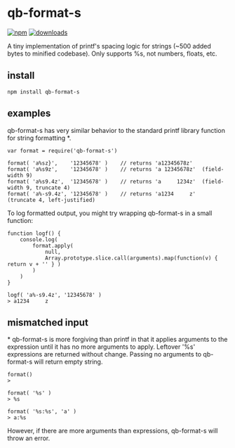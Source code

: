 # qb-format-s

[![npm][npm-image]][npm-url]
[![downloads][downloads-image]][npm-url]

[npm-image]:       https://img.shields.io/npm/v/qb-format-s.svg
[downloads-image]: https://img.shields.io/npm/dm/qb-format-s.svg
[npm-url]:         https://npmjs.org/package/qb-format-s

A tiny implementation of printf's spacing logic for strings (~500 added bytes to minified codebase).  Only supports
%s, not numbers, floats, etc.

## install

    npm install qb-format-s
    
## examples

qb-format-s has very similar behavior to the standard printf library function for string formatting *.

    var format = require('qb-format-s')

    format( 'a%sz}',    '12345678' )    // returns 'a12345678z'
    format( 'a%s9z',    '12345678' )    // returns 'a 12345678z'  (field-width 9)
    format( 'a%s9.4z',  '12345678' )    // returns 'a     1234z'  (field-width 9, truncate 4)
    format( 'a%-s9.4z', '12345678' )    // returns 'a1234     z'  (truncate 4, left-justified) 
    
To log formatted output, you might try wrapping qb-format-s in a small function:
        
    function logf() {
        console.log( 
            format.apply( 
                null, 
                Array.prototype.slice.call(arguments).map(function(v) { return v + '' } ) 
            ) 
        )
    }
    
    logf( 'a%-s9.4z', '12345678' )
    > a1234     z


## mismatched input

\* qb-format-s is more forgiving than printf in that it applies arguments to 
the expression until it has no more arguments to apply.  Leftover '%s' expressions 
are returned without change.  Passing no arguments to qb-format-s will return empty string.

    format()
    > 
    
    format( '%s' )
    > %s
    
    format( '%s:%s', 'a' )
    > a:%s

However, if there are more arguments than expressions, qb-format-s will throw an error.



